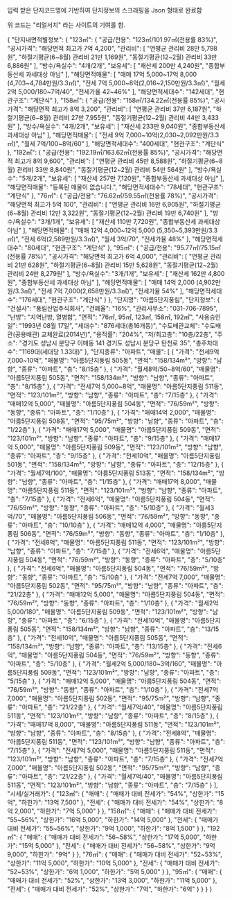 입력 받은 단지코드명에 기반하여 단지정보의 스크래핑을 Json 형태로 완료함

위 코드는 "리얼서치" 라는 사이트의 기여를 함.


{
	"단지내면적별정보": {
		"123㎡": {
			"공급/전용": "123㎡/101.97㎡(전용률 83%)",
			"공시가격": "해당면적 최고가 7억 4,200",
			"관리비": [
				"연평균 관리비 28만 5,798원",
				"하절기평균(6~8월) 관리비 21만 1,169원",
				"동절기평균(12~2월) 관리비 33만 6,886원"
			],
			"방수/욕실수": "4개/2개",
			"보유세": [
				"재산세 200만 4,240원",
				"종합부동산세 과세대상 아님"
			],
			"해당면적매물": [
				"매매 17억 5,000~17억 8,000 (4,703~4,784만원/3.3㎡)",
				"전세 7억 5,000~8억(2,016~2,150만원/3.3㎡)",
				"월세 2억 5,000/180~7억/40",
				"전세가율 42~46%"
			],
			"해당면적세대수": "142세대",
			"현관구조": "계단식"
		},
		"158㎡": {
			"공급/전용": "158㎡/134.22㎡(전용률 85%)",
			"공시가격": "해당면적 최고가 8억 3,200",
			"관리비": [
				"연평균 관리비 37만 6,187원",
				"하절기평균(6~8월) 관리비 27만 7,955원",
				"동절기평균(12~2월) 관리비 44만 3,433원"
			],
			"방수/욕실수": "4개/2개",
			"보유세": [
				"재산세 233만 9,040원",
				"종합부동산세 과세대상 아님"
			],
			"해당면적매물": [
				"전세 9억 7,000~10억(2,030~2,092만원/3.3㎡)",
				"월세 7억/100~8억/60"
			],
			"해당면적세대수": "400세대",
			"현관구조": "계단식"
		},
		"192㎡": {
			"공급/전용": "192.19㎡/163.62㎡(전용률 85%)",
			"공시가격": "해당면적 최고가 8억 9,600",
			"관리비": [
				"연평균 관리비 45만 8,588원",
				"하절기평균(6~8월) 관리비 33만 8,840원",
				"동절기평균(12~2월) 관리비 54만 564원"
			],
			"방수/욕실수": "5개/2개",
			"보유세": [
				"재산세 257만 7,120원",
				"종합부동산세 과세대상 아님"
			],
			"해당면적매물": "등록된 매물이 없습니다.",
			"해당면적세대수": "78세대",
			"현관구조": "계단식"
		},
		"76㎡": {
			"공급/전용": "76.62㎡/59.55㎡(전용률 78%)",
			"공시가격": "해당면적 최고가 5억 100",
			"관리비": [
				"연평균 관리비 16만 6,905원",
				"하절기평균(6~8월) 관리비 12만 3,322원",
				"동절기평균(12~2월) 관리비 19만 6,740원"
			],
			"방수/욕실수": "3개/1개",
			"보유세": [
				"재산세 110만 7,720원",
				"종합부동산세 과세대상 아님"
			],
			"해당면적매물": [
				"매매 12억 4,000~12억 5,000 (5,350~5,393만원/3.3㎡)",
				"전세 6억(2,589만원/3.3㎡)",
				"월세 3억/70",
				"전세가율 48%"
			],
			"해당면적세대수": "80세대",
			"현관구조": "계단식"
		},
		"95㎡": {
			"공급/전용": "95.77㎡/75.15㎡(전용률 78%)",
			"공시가격": "해당면적 최고가 6억 4,000",
			"관리비": [
				"연평균 관리비 21만 628원",
				"하절기평균(6~8월) 관리비 15만 5,628원",
				"동절기평균(12~2월) 관리비 24만 8,279원"
			],
			"방수/욕실수": "3개/1개",
			"보유세": [
				"재산세 162만 4,800원",
				"종합부동산세 과세대상 아님"
			],
			"해당면적매물": [
				"매매 14억 2,000 (4,902만원/3.3㎡)",
				"전세 7억 7,000(2,658만원/3.3㎡)",
				"전세가율 54%"
			],
			"해당면적세대수": "176세대",
			"현관구조": "계단식"
		}
	},
	"단지명": "아름5단지풍림",
	"단지정보": {
		"건설사": "풍림산업주식회사",
		"건폐율": "16%",
		"관리사무소": "031-706-7895",
		"난방": "지역난방, 열병합",
		"면적": "76㎡, 95㎡, 123㎡, 158㎡, 192㎡",
		"사용승인일": "1993년 08월 17일",
		"세대수": "876세대(총16개동)",
		"수도배관교체": "수도배관(공용배관) 교체완료(2014년)",
		"용적률": "204%",
		"저/최고층": "10층/22층",
		"주소": "경기도 성남시 분당구 이매동 141 경기도 성남시 분당구 탄천로 35",
		"총주차대수": "1169대(세대당 1.33대)"
	},
	"단지종류": "아파트",
	"매물": [
		{
			"가격": "전세9억 7,000~10억",
			"매물명": "아름5단지풍림 505동",
			"면적": "158/134m²",
			"방향": "남향",
			"종류": "아파트",
			"층": "8/15층"
		},
		{
			"가격": "월세8억/50~8억/60",
			"매물명": "아름5단지풍림 505동",
			"면적": "158/134m²",
			"방향": "남향",
			"종류": "아파트",
			"층": "8/15층"
		},
		{
			"가격": "전세7억 5,000~8억",
			"매물명": "아름5단지풍림 511동",
			"면적": "123/101m²",
			"방향": "남향",
			"종류": "아파트",
			"층": "7/15층"
		},
		{
			"가격": "매매12억 5,000",
			"매물명": "아름5단지풍림 504동",
			"면적": "76/59m²",
			"방향": "동향",
			"종류": "아파트",
			"층": "1/10층"
		},
		{
			"가격": "매매14억 2,000",
			"매물명": "아름5단지풍림 508동",
			"면적": "95/75m²",
			"방향": "남향",
			"종류": "아파트",
			"층": "1/22층"
		},
		{
			"가격": "매매17억 5,000",
			"매물명": "아름5단지풍림 509동",
			"면적": "123/101m²",
			"방향": "남향",
			"종류": "아파트",
			"층": "9/15층"
		},
		{
			"가격": "매매17억 5,000",
			"매물명": "아름5단지풍림 509동",
			"면적": "123/101m²",
			"방향": "남향",
			"종류": "아파트",
			"층": "9/15층"
		},
		{
			"가격": "전세10억",
			"매물명": "아름5단지풍림 501동",
			"면적": "158/134m²",
			"방향": "남향",
			"종류": "아파트",
			"층": "12/15층"
		},
		{
			"가격": "월세7억/100",
			"매물명": "아름5단지풍림 513동",
			"면적": "158/134m²",
			"방향": "남향",
			"종류": "아파트",
			"층": "1/15층"
		},
		{
			"가격": "매매17억 8,000",
			"매물명": "아름5단지풍림 511동",
			"면적": "123/101m²",
			"방향": "남향",
			"종류": "아파트",
			"층": "7/15층"
		},
		{
			"가격": "전세6억",
			"매물명": "아름5단지풍림 504동",
			"면적": "76/59m²",
			"방향": "동향",
			"종류": "아파트",
			"층": "5/10층"
		},
		{
			"가격": "월세3억/70",
			"매물명": "아름5단지풍림 506동",
			"면적": "76/59m²",
			"방향": "동향",
			"종류": "아파트",
			"층": "10/10층"
		},
		{
			"가격": "매매12억 4,000",
			"매물명": "아름5단지풍림 506동",
			"면적": "76/59m²",
			"방향": "동향",
			"종류": "아파트",
			"층": "1/10층"
		},
		{
			"가격": "전세8억",
			"매물명": "아름5단지풍림 511동",
			"면적": "123/101m²",
			"방향": "남향",
			"종류": "아파트",
			"층": "7/15층"
		},
		{
			"가격": "전세6억",
			"매물명": "아름5단지풍림 504동",
			"면적": "76/59m²",
			"방향": "동향",
			"종류": "아파트",
			"층": "5/10층"
		},
		{
			"가격": "전세6억",
			"매물명": "아름5단지풍림 504동",
			"면적": "76/59m²",
			"방향": "동향",
			"종류": "아파트",
			"층": "5/10층"
		},
		{
			"가격": "전세7억 7,000",
			"매물명": "아름5단지풍림 502동",
			"면적": "95/75m²",
			"방향": "남향",
			"종류": "아파트",
			"층": "21/22층"
		},
		{
			"가격": "매매12억 5,000",
			"매물명": "아름5단지풍림 504동",
			"면적": "76/59m²",
			"방향": "동향",
			"종류": "아파트",
			"층": "1/10층"
		},
		{
			"가격": "월세2억 5,000/180",
			"매물명": "아름5단지풍림 509동",
			"면적": "123/101m²",
			"방향": "남향",
			"종류": "아파트",
			"층": "6/15층"
		},
		{
			"가격": "전세10억",
			"매물명": "아름5단지풍림 505동",
			"면적": "158/134m²",
			"방향": "남향",
			"종류": "아파트",
			"층": "13/15층"
		},
		{
			"가격": "전세10억",
			"매물명": "아름5단지풍림 505동",
			"면적": "158/134m²",
			"방향": "남향",
			"종류": "아파트",
			"층": "13/15층"
		},
		{
			"가격": "전세6억",
			"매물명": "아름5단지풍림 504동",
			"면적": "76/59m²",
			"방향": "동향",
			"종류": "아파트",
			"층": "5/10층"
		},
		{
			"가격": "월세2억 5,000/180~3억/160",
			"매물명": "아름5단지풍림 509동",
			"면적": "123/101m²",
			"방향": "남향",
			"종류": "아파트",
			"층": "5/15층"
		},
		{
			"가격": "매매12억 5,000",
			"매물명": "아름5단지풍림 504동",
			"면적": "76/59m²",
			"방향": "동향",
			"종류": "아파트",
			"층": "1/10층"
		},
		{
			"가격": "전세7억 7,000",
			"매물명": "아름5단지풍림 502동",
			"면적": "95/75m²",
			"방향": "남향",
			"종류": "아파트",
			"층": "21/22층"
		},
		{
			"가격": "월세7억/40",
			"매물명": "아름5단지풍림 511동",
			"면적": "123/101m²",
			"방향": "남향",
			"종류": "아파트",
			"층": "8/15층"
		},
		{
			"가격": "매매17억 8,000",
			"매물명": "아름5단지풍림 511동",
			"면적": "123/101m²",
			"방향": "남향",
			"종류": "아파트",
			"층": "8/15층"
		},
		{
			"가격": "전세8억",
			"매물명": "아름5단지풍림 511동",
			"면적": "123/101m²",
			"방향": "남향",
			"종류": "아파트",
			"층": "7/15층"
		},
		{
			"가격": "전세7억 5,000",
			"매물명": "아름5단지풍림 511동",
			"면적": "123/101m²",
			"방향": "남향",
			"종류": "아파트",
			"층": "7/15층"
		},
		{
			"가격": "전세7억 7,000",
			"매물명": "아름5단지풍림 502동",
			"면적": "95/75m²",
			"방향": "남향",
			"종류": "아파트",
			"층": "21/22층"
		},
		{
			"가격": "월세7억/40",
			"매물명": "아름5단지풍림 511동",
			"면적": "123/101m²",
			"방향": "남향",
			"종류": "아파트",
			"층": "7/15층"
		}
	],
	"시세/실거래가": {
		"123㎡": {
			"매매": {
				"매매가 대비 전세가": "54%",
				"상한가": "15억",
				"하한가": "13억 7,500"
			},
			"전세": {
				"매매가 대비 전세가": "54%",
				"상한가": "8억 2,000",
				"하한가": "7억 5,000"
			}
		},
		"158㎡": {
			"매매": {
				"매매가 대비 전세가": "55~56%",
				"상한가": "16억 5,000",
				"하한가": "14억 5,000"
			},
			"전세": {
				"매매가 대비 전세가": "55~56%",
				"상한가": "9억 1,000",
				"하한가": "8억 1,500"
			}
		},
		"192㎡": {
			"매매": {
				"매매가 대비 전세가": "56~58%",
				"상한가": "17억 5,000",
				"하한가": "15억 5,000"
			},
			"전세": {
				"매매가 대비 전세가": "56~58%",
				"상한가": "9억 9,000",
				"하한가": "9억"
			}
		},
		"76㎡": {
			"매매": {
				"매매가 대비 전세가": "52~53%",
				"상한가": "11억 5,000",
				"하한가": "10억 5,000"
			},
			"전세": {
				"매매가 대비 전세가": "52~53%",
				"상한가": "6억 1,000",
				"하한가": "5억 5,000"
			}
		},
		"95㎡": {
			"매매": {
				"매매가 대비 전세가": "52%",
				"상한가": "13억 3,000",
				"하한가": "11억 5,000"
			},
			"전세": {
				"매매가 대비 전세가": "52%",
				"상한가": "7억",
				"하한가": "6억"
			}
		}
	}
}
